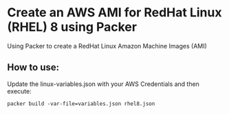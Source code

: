 # Create an AWS AMI for RedHat Linux (RHEL) 8 using Packer

Using Packer to create a RedHat Linux Amazon Machine Images (AMI) 

## How to use:

Update the linux-variables.json with your AWS Credentials and then execute:

```
packer build -var-file=variables.json rhel8.json
```
